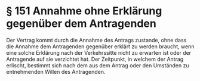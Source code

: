 # § 151 Annahme ohne Erklärung gegenüber dem Antragenden
Der Vertrag kommt durch die Annahme des Antrags zustande, ohne dass die Annahme dem Antragenden gegenüber erklärt zu werden braucht, wenn eine solche Erklärung nach der Verkehrssitte nicht zu erwarten ist oder der Antragende auf sie verzichtet hat. Der Zeitpunkt, in welchem der Antrag erlischt, bestimmt sich nach dem aus dem Antrag oder den Umständen zu entnehmenden Willen des Antragenden.